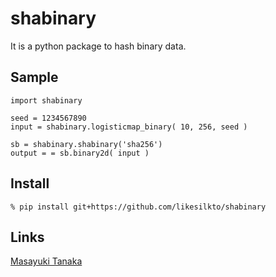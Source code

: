 shabinary
====

It is a python package to hash binary data.

## Sample

    import shabinary
   
    seed = 1234567890
    input = shabinary.logisticmap_binary( 10, 256, seed )
   
    sb = shabinary.shabinary('sha256')
    output = = sb.binary2d( input )


## Install

`% pip install git+https://github.com/likesilkto/shabinary`

## Links

[Masayuki Tanaka](https://github.com/likesilkto)

